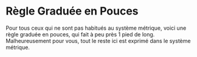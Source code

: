# Règle Graduée en Pouces

Pour tous ceux qui ne sont pas habitués au système métrique, voici une règle
graduée en pouces, qui fait à peu près 1 pied de long. Malheureusement pour
vous, tout le reste ici est exprimé dans le système métrique.
